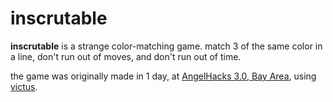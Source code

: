 # inscrutable

**inscrutable** is a strange color-matching game. match 3 of the same color in a line, don't run out of moves, and don't run out of time.

the game was originally made in 1 day, at [AngelHacks 3.0, Bay Area](https://angelhacksba.hackclub.com), using [victus](https://sporeball.dev/victus).
